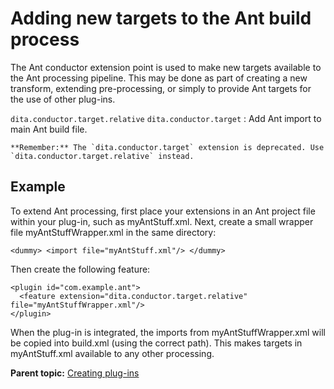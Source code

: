 # Adding new targets to the Ant build process

The Ant conductor extension point is used to make new targets available to the Ant processing pipeline. This may be done as part of creating a new transform, extending pre-processing, or simply to provide Ant targets for the use of other plug-ins.

 `dita.conductor.target.relative`
 `dita.conductor.target`
 :   Add Ant import to main Ant build file.

    **Remember:** The `dita.conductor.target` extension is deprecated. Use `dita.conductor.target.relative` instead.

 ## Example

To extend Ant processing, first place your extensions in an Ant project file within your plug-in, such as myAntStuff.xml. Next, create a small wrapper file myAntStuffWrapper.xml in the same directory:

```
<dummy> <import file="myAntStuff.xml"/> </dummy>
```

Then create the following feature:

```
<plugin id="com.example.ant">
  <feature extension="dita.conductor.target.relative" file="myAntStuffWrapper.xml"/>
</plugin>
```

When the plug-in is integrated, the imports from myAntStuffWrapper.xml will be copied into build.xml \(using the correct path\). This makes targets in myAntStuff.xml available to any other processing.

**Parent topic:** [Creating plug-ins](../dev_ref/plugins-overview.md)

